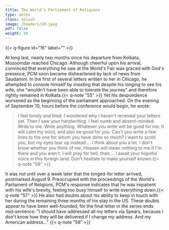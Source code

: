 ```yaml
---
title: The World's Parliament of Religions
type: notes
class: splash
image: /headers/20.jpeg
pdf: false
weight: 30
---
```


{{< q-figure id="16" label="" >}}

At long last, nearly two months since his departure from Kolkata, Mozoomdar reached Chicago. Although cheerful upon his arrival, convinced that everything he saw at the World's Fair was graced with God's presence, PCM soon became disheartened by lack of news from Saudamini. In the first of several letters written to her in Chicago, he attempted to console himself by insisting that despite his longing to see his wife, she "wouldn't have been able to tolerate the journey" and therefore rightly remained in Kolkata.{{< q-note "55" >}} Yet his despondence worsened as the beginning of the parliament approached. On the evening of September 10, hours before the conference would begin, he wrote:

> I feel lonely and tired. I wondered why I haven't received your letters yet. Then I saw your handwriting. I feel numb and absent-minded. Write to me. Write anything. Whatever you write will be good for me. It will calm my mind, and also be good for you. Can't you write a few lines to the one for whom you have done so much? I want to scold you, but my eyes tear up instead.... I think about you a lot. I don't know whether you think of me. Heaven will mean nothing to me if I'm there and you aren't. I will pray for hell, then.... I await your hopeful voice in this foreign land. Don't hesitate to make yourself known.{{< q-note "56" >}}

It was not until over a week later that the longed-for letter arrived, postmarked August 9. Preoccupied with the proceedings of the World's Parliament of Religions, PCM's response indicates that he was impatient with his wife's brevity, feeling too busy himself to write everything down.{{< q-note "57" >}} He also had doubts about his ability to keep in touch with her during the remaining three months of his stay in the US. These doubts appear to have been well-founded, for the final letter in the series ends mid-sentence: "I should have addressed all my letters via Spears, because I don't know how they will be delivered if I change my address. And my American address..." {{< q-note "58" >}}
